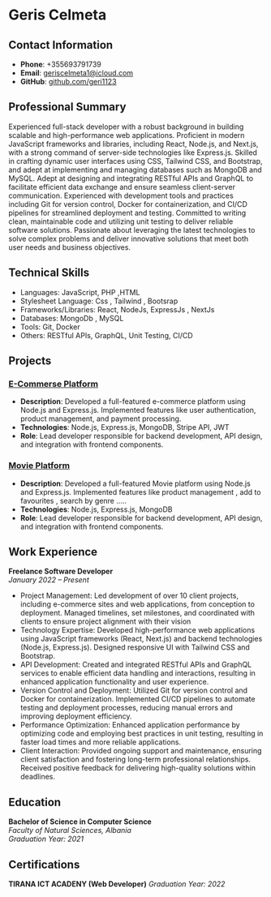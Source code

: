 # Geris Celmeta

## Contact Information
- **Phone**: +355693791739
- **Email**: geriscelmeta1@icloud.com
- **GitHub**: [github.com/geri1123](https://github.com/geri1123)

## Professional Summary
Experienced full-stack developer with a robust background in building scalable and high-performance web applications. Proficient in modern JavaScript frameworks and libraries, including React, Node.js, and Next.js, with a strong command of server-side technologies like Express.js. Skilled in crafting dynamic user interfaces using CSS, Tailwind CSS, and Bootstrap, and adept at implementing and managing databases such as MongoDB and MySQL.
Adept at designing and integrating RESTful APIs and GraphQL to facilitate efficient data exchange and ensure seamless client-server communication. Experienced with development tools and practices including Git for version control, Docker for containerization, and CI/CD pipelines for streamlined deployment and testing. Committed to writing clean, maintainable code and utilizing unit testing to deliver reliable software solutions.
Passionate about leveraging the latest technologies to solve complex problems and deliver innovative solutions that meet both user needs and business objectives.

## Technical Skills
- Languages: JavaScript, PHP ,HTML
- Stylesheet Language: Css , Tailwind , Bootsrap
- Frameworks/Libraries: React, NodeJs, ExpressJs , NextJs
- Databases: MongoDb , MySQL
- Tools: Git, Docker
- Others: RESTful APIs, GraphQL, Unit Testing, CI/CD

## Projects
### [E-Commerse Platform]([https://github.com/geri1123/Shoper])
- **Description**: Developed a full-featured e-commerce platform using Node.js and Express.js. Implemented features like user authentication, product management, and payment processing.
- **Technologies**: Node.js, Express.js, MongoDB, Stripe API, JWT
- **Role**: Lead developer responsible for backend development, API design, and integration with frontend components.
### [Movie Platform]([(https://github.com/geri1123/movies)])
- **Description**: Developed a full-featured Movie platform using Node.js and Express.js. Implemented features like  product management , add to favourites , search by genre .....
- **Technologies**: Node.js, Express.js, MongoDB
- **Role**: Lead developer responsible for backend development, API design, and integration with frontend components.
## Work Experience
**Freelance Software Developer**   
*January 2022 – Present*  
- Project Management: Led development of over 10 client projects, including e-commerce sites and web applications, from conception to deployment. Managed timelines, set milestones, and coordinated with clients to ensure project alignment with their vision
- Technology Expertise: Developed high-performance web applications using JavaScript frameworks (React, Next.js) and backend technologies (Node.js, Express.js). Designed responsive UI with Tailwind CSS and Bootstrap.
- API Development: Created and integrated RESTful APIs and GraphQL services to enable efficient data handling and interactions, resulting in enhanced application functionality and user experience.
- Version Control and Deployment: Utilized Git for version control and Docker for containerization. Implemented CI/CD pipelines to automate testing and deployment processes, reducing manual errors and improving deployment efficiency.
- Performance Optimization: Enhanced application performance by optimizing code and employing best practices in unit testing, resulting in faster load times and more reliable applications.
- Client Interaction: Provided ongoing support and maintenance, ensuring client satisfaction and fostering long-term professional relationships. Received positive feedback for delivering high-quality solutions within deadlines.

## Education 
**Bachelor of Science in Computer Science**  
*Faculty of Natural Sciences, Albania*  
*Graduation Year: 2021*

## Certifications
**TIRANA ICT ACADENY (Web Developer)**
*Graduation Year: 2022*
